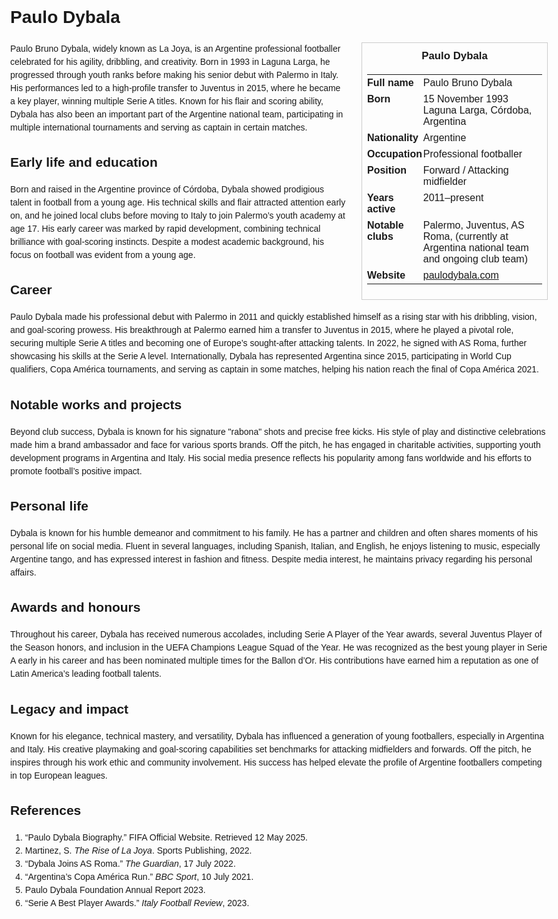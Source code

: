 <!DOCTYPE html>
<html>
<head>
  <title>Paulo Dybala – Profile</title>
  <style>
    body { font-family: Arial, sans-serif; margin: 2rem auto; max-width: 960px; line-height: 1.5; }
    aside.infobox { float: right; width: 280px; margin: 0 0 1rem 1.5rem; border: 1px solid #ccc; padding: 0.5rem; font-size: 0.9rem; }
    aside.infobox h3 { text-align: center; margin-top: 0; }
    aside.infobox table { width: 100%; border-collapse: collapse; }
    aside.infobox td { padding: 0.25rem 0; vertical-align: top; }
    h1 { margin-top: 0; }
    footer.categories { font-size: 0.8rem; color: #555; border-top: 1px solid #ddd; padding-top: 0.5rem; margin-top: 2rem; }
  </style>
</head>
<body>
  <h1>Paulo Dybala</h1>
  <aside class="infobox">
    <h3>Paulo Dybala</h3>
    <table>
      <tr><td><strong>Full name</strong></td><td>Paulo Bruno Dybala</td></tr>
      <tr><td><strong>Born</strong></td><td>15 November 1993<br>Laguna Larga, Córdoba, Argentina</td></tr>
      <tr><td><strong>Nationality</strong></td><td>Argentine</td></tr>
      <tr><td><strong>Occupation</strong></td><td>Professional footballer</td></tr>
      <tr><td><strong>Position</strong></td><td>Forward / Attacking midfielder</td></tr>
      <tr><td><strong>Years active</strong></td><td>2011–present</td></tr>
      <tr><td><strong>Notable clubs</strong></td><td>Palermo, Juventus, AS Roma, (currently at Argentina national team and ongoing club team)</td></tr>
      <tr><td><strong>Website</strong></td><td><a href="https://paulodybala.com">paulodybala.com</a></td></tr>
    </table>
  </aside>
  <p>Paulo Bruno Dybala, widely known as La Joya, is an Argentine professional footballer celebrated for his agility, dribbling, and creativity. Born in 1993 in Laguna Larga, he progressed through youth ranks before making his senior debut with Palermo in Italy. His performances led to a high-profile transfer to Juventus in 2015, where he became a key player, winning multiple Serie A titles. Known for his flair and scoring ability, Dybala has also been an important part of the Argentine national team, participating in multiple international tournaments and serving as captain in certain matches.</p>
  
  <h2>Early life and education</h2>
  <p>Born and raised in the Argentine province of Córdoba, Dybala showed prodigious talent in football from a young age. His technical skills and flair attracted attention early on, and he joined local clubs before moving to Italy to join Palermo’s youth academy at age 17. His early career was marked by rapid development, combining technical brilliance with goal-scoring instincts. Despite a modest academic background, his focus on football was evident from a young age.</p>
  
  <h2>Career</h2>
  <p>Paulo Dybala made his professional debut with Palermo in 2011 and quickly established himself as a rising star with his dribbling, vision, and goal-scoring prowess. His breakthrough at Palermo earned him a transfer to Juventus in 2015, where he played a pivotal role, securing multiple Serie A titles and becoming one of Europe’s sought-after attacking talents. In 2022, he signed with AS Roma, further showcasing his skills at the Serie A level. Internationally, Dybala has represented Argentina since 2015, participating in World Cup qualifiers, Copa América tournaments, and serving as captain in some matches, helping his nation reach the final of Copa América 2021.</p>
  
  <h2>Notable works and projects</h2>
  <p>Beyond club success, Dybala is known for his signature "rabona" shots and precise free kicks. His style of play and distinctive celebrations made him a brand ambassador and face for various sports brands. Off the pitch, he has engaged in charitable activities, supporting youth development programs in Argentina and Italy. His social media presence reflects his popularity among fans worldwide and his efforts to promote football’s positive impact.</p>
  
  <h2>Personal life</h2>
  <p>Dybala is known for his humble demeanor and commitment to his family. He has a partner and children and often shares moments of his personal life on social media. Fluent in several languages, including Spanish, Italian, and English, he enjoys listening to music, especially Argentine tango, and has expressed interest in fashion and fitness. Despite media interest, he maintains privacy regarding his personal affairs.</p>
  
  <h2>Awards and honours</h2>
  <p>Throughout his career, Dybala has received numerous accolades, including Serie A Player of the Year awards, several Juventus Player of the Season honors, and inclusion in the UEFA Champions League Squad of the Year. He was recognized as the best young player in Serie A early in his career and has been nominated multiple times for the Ballon d’Or. His contributions have earned him a reputation as one of Latin America’s leading football talents.</p>
  
  <h2>Legacy and impact</h2>
  <p>Known for his elegance, technical mastery, and versatility, Dybala has influenced a generation of young footballers, especially in Argentina and Italy. His creative playmaking and goal-scoring capabilities set benchmarks for attacking midfielders and forwards. Off the pitch, he inspires through his work ethic and community involvement. His success has helped elevate the profile of Argentine footballers competing in top European leagues.</p>
  
  <h2>References</h2>
  <ol>
    <li>“Paulo Dybala Biography.” FIFA Official Website. Retrieved 12 May 2025.</li>
    <li>Martinez, S. <i>The Rise of La Joya</i>. Sports Publishing, 2022.</li>
    <li>“Dybala Joins AS Roma.” <i>The Guardian</i>, 17 July 2022.</li>
    <li>“Argentina’s Copa América Run.” <i>BBC Sport</i>, 10 July 2021.</li>
    <li>Paulo Dybala Foundation Annual Report 2023.</li>
    <li>“Serie A Best Player Awards.” <i>Italy Football Review</i>, 2023.</li>
